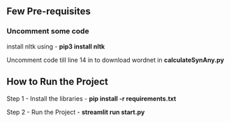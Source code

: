 ## Few Pre-requisites

### Uncomment some code
install nltk using - **pip3 install nltk**

Uncomment code till line 14 in to download wordnet in **calculateSynAny.py**




## How to Run the Project

Step 1 - Install the libraries - **pip install -r requirements.txt**

Step 2 - Run the Project - **streamlit run start.py**



